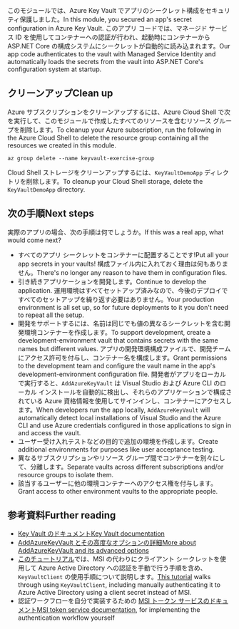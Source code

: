 <span data-ttu-id="b65e6-101">このモジュールでは、Azure Key Vault でアプリのシークレット構成をセキュリティ保護しました。</span><span class="sxs-lookup"><span data-stu-id="b65e6-101">In this module, you secured an app's secret configuration in Azure Key Vault.</span></span> <span data-ttu-id="b65e6-102">このアプリ コードでは、マネージド サービス ID を使用してコンテナーへの認証が行われ、起動時にコンテナーから ASP.NET Core の構成システムにシークレットが自動的に読み込まれます。</span><span class="sxs-lookup"><span data-stu-id="b65e6-102">Our app code authenticates to the vault with Managed Service Identity and automatically loads the secrets from the vault into ASP.NET Core's configuration system at startup.</span></span>

## <a name="clean-up"></a><span data-ttu-id="b65e6-103">クリーンアップ</span><span class="sxs-lookup"><span data-stu-id="b65e6-103">Clean up</span></span>
<!---TODO: Do we need to include cleanup for the free education tier?--->

<span data-ttu-id="b65e6-104">Azure サブスクリプションをクリーンアップするには、Azure Cloud Shell で次を実行して、このモジュールで作成したすべてのリソースを含むリソース グループを削除します。</span><span class="sxs-lookup"><span data-stu-id="b65e6-104">To cleanup your Azure subscription, run the following in the Azure Cloud Shell to delete the resource group containing all the resources we created in this module.</span></span>

```console
az group delete --name keyvault-exercise-group
```

<span data-ttu-id="b65e6-105">Cloud Shell ストレージをクリーンアップするには、`KeyVaultDemoApp` ディレクトリを削除します。</span><span class="sxs-lookup"><span data-stu-id="b65e6-105">To cleanup your Cloud Shell storage, delete the `KeyVaultDemoApp` directory.</span></span>

## <a name="next-steps"></a><span data-ttu-id="b65e6-106">次の手順</span><span class="sxs-lookup"><span data-stu-id="b65e6-106">Next steps</span></span>

<span data-ttu-id="b65e6-107">実際のアプリの場合、次の手順は何でしょうか。</span><span class="sxs-lookup"><span data-stu-id="b65e6-107">If this was a real app, what would come next?</span></span>

- <span data-ttu-id="b65e6-108">すべてのアプリ シークレットをコンテナーに配置することです!</span><span class="sxs-lookup"><span data-stu-id="b65e6-108">Put all your app secrets in your vaults!</span></span> <span data-ttu-id="b65e6-109">構成ファイル内に入れておく理由は何もありません。</span><span class="sxs-lookup"><span data-stu-id="b65e6-109">There's no longer any reason to have them in configuration files.</span></span>
- <span data-ttu-id="b65e6-110">引き続きアプリケーションを開発します。</span><span class="sxs-lookup"><span data-stu-id="b65e6-110">Continue to develop the application.</span></span> <span data-ttu-id="b65e6-111">運用環境はすべてセットアップ済みなので、今後のデプロイですべてのセットアップを繰り返す必要はありません。</span><span class="sxs-lookup"><span data-stu-id="b65e6-111">Your production environment is all set up, so for future deployments to it you don't need to repeat all the setup.</span></span>
- <span data-ttu-id="b65e6-112">開発をサポートするには、名前は同じでも値の異なるシークレットを含む開発環境コンテナーを作成します。</span><span class="sxs-lookup"><span data-stu-id="b65e6-112">To support development, create a development-environment vault that contains secrets with the same names but different values.</span></span> <span data-ttu-id="b65e6-113">アプリの開発環境構成ファイルで、開発チームにアクセス許可を付与し、コンテナー名を構成します。</span><span class="sxs-lookup"><span data-stu-id="b65e6-113">Grant permissions to the development team and configure the vault name in the app's development-environment configuration file.</span></span> <span data-ttu-id="b65e6-114">開発者がアプリをローカルで実行すると、`AddAzureKeyVault` は Visual Studio および Azure CLI のローカル インストールを自動的に検出し、それらのアプリケーションで構成されている Azure 資格情報を使用してサインインし、コンテナーにアクセスします。</span><span class="sxs-lookup"><span data-stu-id="b65e6-114">When developers run the app locally, `AddAzureKeyVault` will automatically detect local installations of Visual Studio and the Azure CLI and use Azure credentials configured in those applications to sign in and access the vault.</span></span>
- <span data-ttu-id="b65e6-115">ユーザー受け入れテストなどの目的で追加の環境を作成します。</span><span class="sxs-lookup"><span data-stu-id="b65e6-115">Create additional environments for purposes like user acceptance testing.</span></span>
- <span data-ttu-id="b65e6-116">異なるサブスクリプションやリソース グループ間でコンテナーを別々にして、分離します。</span><span class="sxs-lookup"><span data-stu-id="b65e6-116">Separate vaults across different subscriptions and/or resource groups to isolate them.</span></span>
- <span data-ttu-id="b65e6-117">該当するユーザーに他の環境コンテナーへのアクセス権を付与します。</span><span class="sxs-lookup"><span data-stu-id="b65e6-117">Grant access to other environment vaults to the appropriate people.</span></span>

## <a name="further-reading"></a><span data-ttu-id="b65e6-118">参考資料</span><span class="sxs-lookup"><span data-stu-id="b65e6-118">Further reading</span></span>

- [<span data-ttu-id="b65e6-119">Key Vault のドキュメント</span><span class="sxs-lookup"><span data-stu-id="b65e6-119">Key Vault documentation</span></span>](https://docs.microsoft.com/azure/key-vault/)
- [<span data-ttu-id="b65e6-120">AddAzureKeyVault とその高度なオプションの詳細</span><span class="sxs-lookup"><span data-stu-id="b65e6-120">More about AddAzureKeyVault and its advanced options</span></span>](https://docs.microsoft.com/aspnet/core/security/key-vault-configuration?view=aspnetcore-2.1&tabs=aspnetcore2x)
- <span data-ttu-id="b65e6-121">[このチュートリアル](https://docs.microsoft.com/azure/key-vault/key-vault-use-from-web-application)では、MSI の代わりにクライアント シークレットを使用して Azure Active Directory への認証を手動で行う手順を含め、`KeyVaultClient` の使用手順について説明します。</span><span class="sxs-lookup"><span data-stu-id="b65e6-121">[This tutorial](https://docs.microsoft.com/azure/key-vault/key-vault-use-from-web-application) walks through using `KeyVaultClient`, including manually authenticating it to Azure Active Directory using a client secret instead of MSI.</span></span>
- <span data-ttu-id="b65e6-122">認証ワークフローを自分で実装するための [MSI トークン サービスのドキュメント](https://docs.microsoft.com/azure/app-service/app-service-managed-service-identity#using-the-rest-protocol)</span><span class="sxs-lookup"><span data-stu-id="b65e6-122">[MSI token service documentation](https://docs.microsoft.com/azure/app-service/app-service-managed-service-identity#using-the-rest-protocol), for implementing the authentication workflow yourself</span></span>